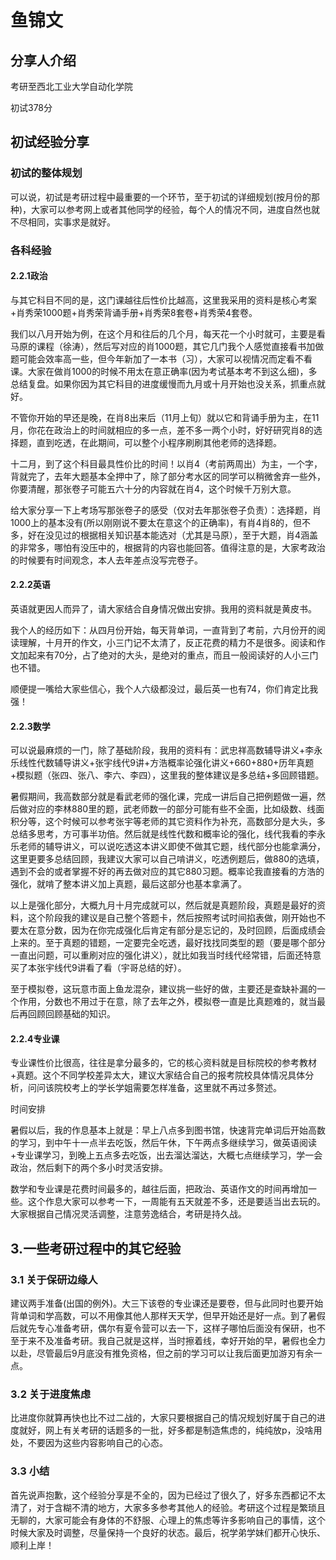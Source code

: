# 鱼锦文

## 分享人介绍

考研至西北工业大学自动化学院

初试378分

## 初试经验分享

### 初试的整体规划

可以说，初试是考研过程中最重要的一个环节，至于初试的详细规划(按月份的那种)，大家可以参考网上或者其他同学的经验，每个人的情况不同，进度自然也就不尽相同，实事求是就好。 

### 各科经验

#### 2.2.1政治

与其它科目不同的是，这门课越往后性价比越高，这里我采用的资料是核心考案+肖秀荣1000题+肖秀荣背诵手册+肖秀荣8套卷+肖秀荣4套卷。

我们以八月开始为例，在这个月和往后的几个月，每天花一个小时就可，主要是看马原的课程（徐涛），然后写对应的肖1000题，其它几门我个人感觉直接看书加做题可能会效率高一些，但今年新加了一本书（习），大家可以视情况而定看不看课。大家在做肖1000的时候不用太在意正确率(因为考试基本考不到这么细)，多总结复盘。如果你因为其它科目的进度缓慢而九月或十月开始也没关系，抓重点就好。

不管你开始的早还是晚，在肖8出来后（11月上旬）就以它和背诵手册为主，在11月，你花在政治上的时间就相应的多一点，差不多一两个小时，好好研究肖8的选择题，直到吃透，在此期间，可以整个小程序刷刷其他老师的选择题。

十二月，到了这个科目最具性价比的时间！以肖4（考前两周出）为主，一个字，背就完了，去年大题基本全押中了，除了部分考水区的同学可以稍微舍弃一些外，你要清醒，那张卷子可能五六十分的内容就在肖4，这个时候千万别大意。

给大家分享一下上考场写那张卷子的感受（仅对去年那张卷子负责）：选择题，肖1000上的基本没有(所以刚刚说不要太在意这个的正确率)，有肖4肖8的，但不多，好在没见过的根据相关知识基本能选对（尤其是马原），至于大题，肖4涵盖的非常多，哪怕有没压中的，根据背的内容也能回答。值得注意的是，大家考政治的时候要有时间观念，本人去年差点没写完卷子。

#### 2.2.2英语

英语就更因人而异了，请大家结合自身情况做出安排。我用的资料就是黄皮书。

我个人的经历如下：从四月份开始，每天背单词，一直背到了考前，六月份开的阅读理解，十月开的作文，小三门记不太清了，反正花费的精力不是很多。阅读和作文加起来有70分，占了绝对的大头，是绝对的重点，而且一般阅读好的人小三门也不错。

顺便提一嘴给大家些信心，我个人六级都没过，最后英一也有74，你们肯定比我强！

#### 2.2.3数学

可以说最麻烦的一门，除了基础阶段，我用的资料有：武忠祥高数辅导讲义+李永乐线性代数辅导讲义+张宇线代9讲+方浩概率论强化讲义+660+880+历年真题+模拟题（张四、张八、李六、李四），这里我的整体建议是多总结+多回顾错题。

暑假期间，我高数部分就是看武老师的强化课，完成一讲后自己把例题做一遍，然后做对应的李林880里的题，武老师数一的部分可能有些不全面，比如级数、线面积分等，这个时候可以参考张宇等老师的其它资料作为补充，高数部分是大头，多总结多思考，方可事半功倍。然后就是线性代数和概率论的强化，线代我看的李永乐老师的辅导讲义，可以说吃透这本讲义即使不做其它题，线代部分也能拿满分，这里更要多总结回顾，我建议大家可以自己啃讲义，吃透例题后，做880的选填，遇到不会的或者掌握不好的再去做对应的其它880习题。概率论我直接看的方浩的强化，就啃了整本讲义加上真题，最后这部分也基本拿满了。

以上是强化部分，大概九月十月完成就可以，然后就是真题阶段，真题是最好的资料，这个阶段我的建议是自己整个答题卡，然后按照考试时间掐表做，刚开始也不要太在意分数，因为在你完成强化后肯定有部分是忘记的，及时回顾，后面成绩会上来的。至于真题的错题，一定要完全吃透，最好找找同类型的题（要是哪个部分一直出问题，可以重刷对应的强化讲义），就比如我当时线代经常错，后面还特意买了本张宇线代9讲看了看（宇哥总结的好）。

至于模拟卷，这玩意市面上鱼龙混杂，建议挑一些好的做，主要还是查缺补漏的一个作用，分数也不用过于在意，除了去年之外，模拟卷一直是比真题难的，就当最后再回顾回顾基础的知识。

#### 2.2.4专业课

专业课性价比很高，往往是拿分最多的，它的核心资料就是目标院校的参考教材+真题。这个不同学校差异太大，建议大家结合自己的报考院校具体情况具体分析，问问该院校考上的学长学姐需要怎样准备，这里就不再过多赘述。

时间安排

暑假以后，我的作息基本上就是：早上八点多到图书馆，快速背完单词后开始高数的学习，到中午十一点半去吃饭，然后午休，下午两点多继续学习，做英语阅读+专业课学习，到晚上五点多去吃饭，出去溜达溜达，大概七点继续学习，学一会政治，然后剩下的两个多小时灵活安排。

数学和专业课是花费时间最多的，越往后面，把政治、英语作文的时间再增加一些。这个作息大家可以参考一下，一周能有五天就差不多，还是要适当出去玩的。大家根据自己情况灵活调整，注意劳逸结合，考研是持久战。

## 3.一些考研过程中的其它经验

### 3.1 关于保研边缘人

建议两手准备(出国的例外)。大三下该卷的专业课还是要卷，但与此同时也要开始背单词和学高数，可以不用像其他人那样天天学，但早开始还是好一点。到了暑假后就先专心准备考研，偶尔有夏令营可以去一下，这样子哪怕后面没有保研，也不至于来不及准备考研。我自己就是这样，当时擦着线，幸好开始的早，暑假也全力以赴，尽管最后9月底没有推免资格，但之前的学习可以让我后面更加游刃有余一点。

### 3.2 关于进度焦虑

比进度你就算再快也比不过二战的，大家只要根据自己的情况规划好属于自己的进度就好，网上有关考研的话题多的一批，好多都是制造焦虑的，纯纯放p，没啥用处，不要因为这些内容影响自己的心态。

### 3.3 小结

首先说声抱歉，这个经验分享是不全的，因为已经过了很久了，好多东西都记不太清了，对于含糊不清的地方，大家多多参考其他人的经验。考研这个过程是繁琐且无聊的，大家可能会有身体的不舒服、心理上的焦虑等许多影响自己的事情，这个时候大家及时调整，尽量保持一个良好的状态。最后，祝学弟学妹们都开心快乐、顺利上岸！

 

 
